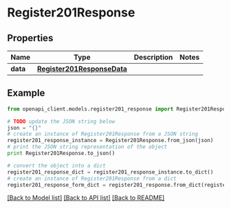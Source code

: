 # Register201Response


## Properties

Name | Type | Description | Notes
------------ | ------------- | ------------- | -------------
**data** | [**Register201ResponseData**](Register201ResponseData.md) |  | 

## Example

```python
from openapi_client.models.register201_response import Register201Response

# TODO update the JSON string below
json = "{}"
# create an instance of Register201Response from a JSON string
register201_response_instance = Register201Response.from_json(json)
# print the JSON string representation of the object
print Register201Response.to_json()

# convert the object into a dict
register201_response_dict = register201_response_instance.to_dict()
# create an instance of Register201Response from a dict
register201_response_form_dict = register201_response.from_dict(register201_response_dict)
```
[[Back to Model list]](../README.md#documentation-for-models) [[Back to API list]](../README.md#documentation-for-api-endpoints) [[Back to README]](../README.md)


